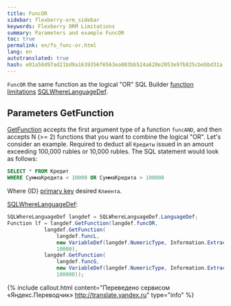 ```yaml
--- 
title: FuncOR 
sidebar: flexberry-orm_sidebar 
keywords: Flexberry ORM Limitations 
summary: Parameters and example FuncOR 
toc: true 
permalink: en/fo_func-or.html 
lang: en 
autotranslated: true 
hash: e01a58d97ad21bd9a1639356f6563ea083bb524a628e2053e97b825cbebbd31a 
--- 
```


`FuncOR` the same function as the logical "OR" SQL Builder [function limitations](fo_limit-function.html) [SQLWhereLanguageDef](fo_function-list.html). 

## Parameters GetFunction 

[GetFunction](fo_function-list.html) accepts the first argument type of a function `funcAND`, and then accepts N (>= 2) functions that you want to combine the logical "OR". 
Let's consider an example. Required to deduct all `Кредиты` issued in an amount exceeding 100,000 rubles or 10,000 rubles. 
The SQL statement would look as follows: 

```sql
SELECT * FROM Кредит 
WHERE СуммаКредита < 10000 OR СуммаКредита > 100000
``` 

Where {ID} [primary key](fo_primary-keys-objects.html) desired `Клиента`. 

[SQLWhereLanguageDef](fo_function-list.html): 

```csharp    
SQLWhereLanguageDef langdef = SQLWhereLanguageDef.LanguageDef;
Function lf = langdef.GetFunction(langdef.funcOR,
			langdef.GetFunction(
				langdef.funcL, 
				new VariableDef(langdef.NumericType, Information.ExtractPropertyPath<Кредит>(x => x.СуммаКредита)), 
				10000),
			langdef.GetFunction(
				langdef.funcG, 
				new VariableDef(langdef.NumericType, Information.ExtractPropertyPath<Кредит>(x => x.СуммаКредита)), 
				100000));
``` 



{% include callout.html content="Переведено сервисом «Яндекс.Переводчик» <http://translate.yandex.ru>" type="info" %}